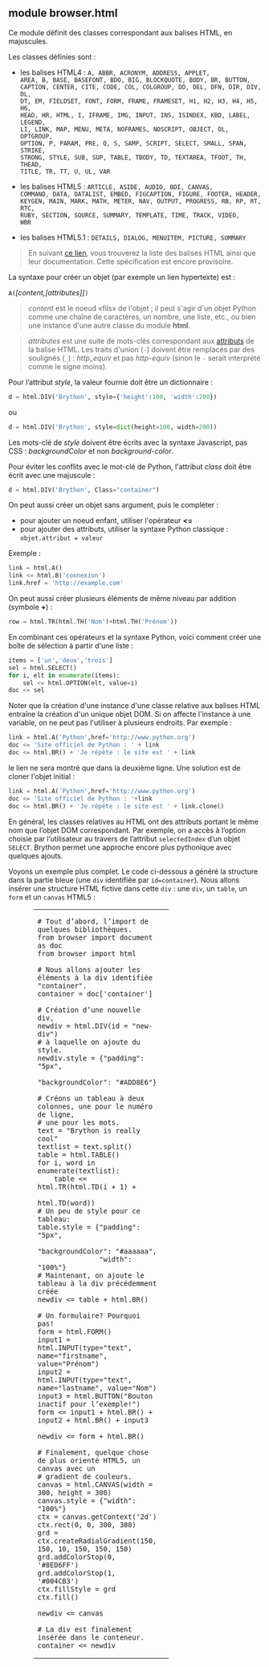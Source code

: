 module **browser.html**
-----------------------

Ce module définit des classes correspondant aux balises HTML, en majuscules.

Les classes définies sont :

- les balises HTML4 : <code>A, ABBR, ACRONYM, ADDRESS, APPLET, AREA, B, BASE, 
BASEFONT, BDO, BIG, BLOCKQUOTE, BODY, BR, BUTTON, 
CAPTION, CENTER, CITE, CODE, COL, COLGROUP, DD, 
DEL, DFN, DIR, DIV, DL, DT, EM, FIELDSET, FONT, 
FORM, FRAME, FRAMESET, H1, H2, H3, H4, H5, H6, 
HEAD, HR, HTML, I, IFRAME, IMG, INPUT, INS, 
ISINDEX, KBD, LABEL, LEGEND, LI, LINK, MAP, MENU, 
META, NOFRAMES, NOSCRIPT, OBJECT, OL, OPTGROUP, 
OPTION, P, PARAM, PRE, Q, S, SAMP, SCRIPT, SELECT, 
SMALL, SPAN, STRIKE, STRONG, STYLE, SUB, SUP, 
TABLE, TBODY, TD, TEXTAREA, TFOOT, TH, THEAD, 
TITLE, TR, TT, U, UL, VAR</code>

- les balises HTML5 : <code>ARTICLE, ASIDE, AUDIO, BDI, CANVAS, 
COMMAND, DATA, DATALIST, EMBED, FIGCAPTION, 
FIGURE, FOOTER, HEADER, KEYGEN, MAIN, MARK, 
MATH, METER, NAV, OUTPUT, PROGRESS, RB, 
RP, RT, RTC, RUBY, SECTION, SOURCE, 
SUMMARY, TEMPLATE, TIME, TRACK, VIDEO, 
WBR</code>
                      
- les balises HTML5.1 : `DETAILS, DIALOG, MENUITEM, PICTURE, SUMMARY`

> En suivant [ce lien](https://w3c.github.io/elements-of-html/),
> vous trouverez la liste des balises HTML ainsi que leur documentation. Cette
> spécification est encore provisoire.

La syntaxe pour créer un objet (par exemple un lien hypertexte) est :

`A(`*[content,[attributes]]*`)`

> *content* est le noeud «fils» de l'objet ; il peut s'agir d'un objet Python
> comme une chaîne de caractères, un nombre, une liste, etc., ou bien une
> instance d'une autre classe du module **html**.

> *attributes* est une suite de mots-clés correspondant aux
> [attributs](http://www.w3.org/TR/html5-author/index.html#attributes-1) de la
> balise HTML. Les traits d'union (`-`) doivent être remplacés par des soulignés
> (`_`) : *http\_equiv* et pas *http-equiv* (sinon le `-` serait interprété comme
> le signe moins).

Pour l’attribut *style*, la valeur fournie doit être un dictionnaire :

```python
d = html.DIV('Brython', style={'height':100, 'width':200})
```

ou

```python
d = html.DIV('Brython', style=dict(height=100, width=200))
```

Les mots-clé de *style* doivent être écrits avec la syntaxe Javascript, pas
CSS : *backgroundColor* et non *background-color*.

Pour éviter les conflits avec le mot-clé de Python, l'attribut
*class* doit être écrit avec une majuscule :

```python
d = html.DIV('Brython', Class="container")
```

On peut aussi créer un objet sans argument, puis le compléter :

- pour ajouter un noeud enfant, utiliser l'opérateur **<=**
- pour ajouter des attributs, utiliser la syntaxe Python classique :
  `objet.attribut = valeur`

Exemple :

```python
link = html.A()
link <= html.B('connexion')
link.href = 'http://example.com'
```

On peut aussi créer plusieurs éléments de même niveau par addition (symbole
**+**) :

```python
row = html.TR(html.TH('Nom')+html.TH('Prénom'))
```

En combinant ces opérateurs et la syntaxe Python, voici comment créer une boîte
de sélection à partir d'une liste :

```python
items = ['un','deux','trois']
sel = html.SELECT()
for i, elt in enumerate(items):
    sel <= html.OPTION(elt, value=i)
doc <= sel
```

Noter que la création d'une instance d'une classe relative aux balises HTML
entraîne la création d'un unique objet DOM. Si on affecte l'instance à une
variable, on ne peut pas l'utiliser à plusieurs endroits. Par exemple :

```python
link = html.A('Python',href='http://www.python.org')
doc <= 'Site officiel de Python : ' + link
doc <= html.BR() + 'Je répète : le site est ' + link
```

le lien ne sera montré que dans la deuxième ligne. Une solution est de cloner
l'objet initial :

```python
link = html.A('Python',href='http://www.python.org')
doc <= 'Site officiel de Python : '+link
doc <= html.BR() + 'Je répète : le site est ' + link.clone()
```

En général, les classes relatives au HTML ont des attributs portant le même nom
que l’objet DOM correspondant. Par exemple, on a accès à l’option choisie par
l’utilisateur au travers de l’attribut `selectedIndex` d’un objet `SELECT`.
Brython permet une approche encore plus pythonique avec quelques ajouts.

Voyons un exemple plus complet. Le code ci-dessous a généré la structure dans
la partie bleue (une `div` identifiée par `id=container`). Nous allons insérer
une structure HTML fictive dans cette `div` : une `div`, un `table`, un `form`
et un `canvas` HTML5 :

<div style="padding-left:50px;">
<table cellpadding=10>
<tr>
<td style="width:100px;">

```exec_on_load
# Tout d’abord, l’import de quelques bibliothèques.
from browser import document as doc
from browser import html

# Nous allons ajouter les éléments à la div identifiée "container".
container = doc['container']

# Création d’une nouvelle div,
newdiv = html.DIV(id = "new-div")
# à laquelle on ajoute du style.
newdiv.style = {"padding": "5px", 
               "backgroundColor": "#ADD8E6"}

# Créons un tableau à deux colonnes, une pour le numéro de ligne,
# une pour les mots.
text = "Brython is really cool"
textlist = text.split()
table = html.TABLE()
for i, word in enumerate(textlist):
    table <= html.TR(html.TD(i + 1) + 
                     html.TD(word))
# Un peu de style pour ce tableau:
table.style = {"padding": "5px", 
               "backgroundColor": "#aaaaaa",
               "width": "100%"}
# Maintenant, on ajoute le tableau à la div précédemment créée
newdiv <= table + html.BR()

# Un formulaire? Pourquoi pas!
form = html.FORM()
input1 = html.INPUT(type="text", name="firstname", value="Prénom")
input2 = html.INPUT(type="text", name="lastname", value="Nom")
input3 = html.BUTTON("Bouton inactif pour l’exemple!")
form <= input1 + html.BR() + input2 + html.BR() + input3

newdiv <= form + html.BR()

# Finalement, quelque chose de plus orienté HTML5, un canvas avec un
# gradient de couleurs.
canvas = html.CANVAS(width = 300, height = 300)
canvas.style = {"width": "100%"}
ctx = canvas.getContext('2d')
ctx.rect(0, 0, 300, 300)
grd = ctx.createRadialGradient(150, 150, 10, 150, 150, 150)
grd.addColorStop(0, '#8ED6FF')
grd.addColorStop(1, '#004CB3')
ctx.fillStyle = grd
ctx.fill()

newdiv <= canvas

# La div est finalement insérée dans le conteneur.
container <= newdiv
```

</td>
<td>
<div id="container"></div>
</td>
</tr>
</table>
</div>


